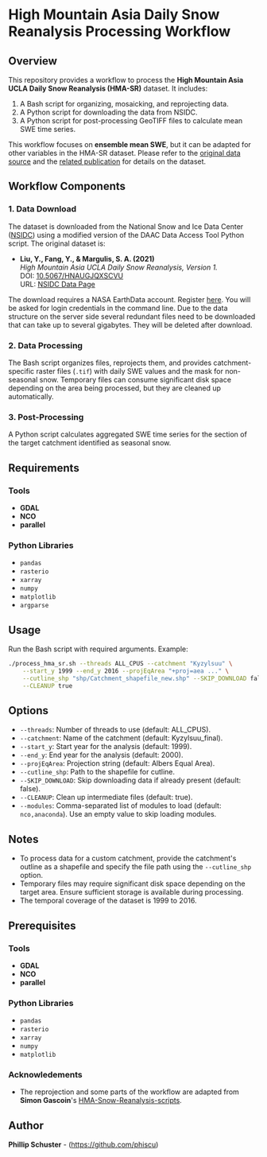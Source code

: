 # High Mountain Asia Daily Snow Reanalysis Processing Workflow



## Overview

This repository provides a workflow to process the **High Mountain Asia UCLA Daily Snow Reanalysis (HMA-SR)** dataset. It includes:
1. A Bash script for organizing, mosaicking, and reprojecting data.
2. A Python script for downloading the data from NSIDC.
3. A Python script for post-processing GeoTIFF files to calculate mean SWE time series.

This workflow focuses on **ensemble mean SWE**, but it can be adapted for other variables in the HMA-SR dataset. Please refer to the [original data source](https://nsidc.org/data/HMA_SR_D/versions/1) and the [related publication](https://doi.org/10.1029/2022GL100082) for details on the dataset.

## Workflow Components

### 1. **Data Download**
The dataset is downloaded from the National Snow and Ice Data Center ([NSIDC](https://nsidc.org/home)) using a modified version of the DAAC Data Access Tool Python script. The original dataset is:
- **Liu, Y., Fang, Y., & Margulis, S. A. (2021)**  
  _High Mountain Asia UCLA Daily Snow Reanalysis, Version 1._  
  DOI: [10.5067/HNAUGJQXSCVU](https://doi.org/10.5067/HNAUGJQXSCVU)  
  URL: [NSIDC Data Page](https://nsidc.org/data/HMA_SR_D/versions/1)

The download requires a NASA EarthData account. Register [here](https://urs.earthdata.nasa.gov/users/new). You will be asked for login credentials in the command line.
Due to the data structure on the server side several redundant files need to be downloaded that can take up to several gigabytes. They will be deleted after download.

### 2. **Data Processing**
The Bash script organizes files, reprojects them, and provides catchment-specific raster files (`.tif`) with daily SWE values and the mask for non-seasonal snow. Temporary files can consume significant disk space depending on the area being processed, but they are cleaned up automatically.

### 3. **Post-Processing**
A Python script calculates aggregated SWE time series for the section of the target catchment identified as seasonal snow.

## Requirements

### Tools
- **GDAL**
- **NCO**
- **parallel**

### Python Libraries
- `pandas`
- `rasterio`
- `xarray`
- `numpy`
- `matplotlib`
- `argparse`

## Usage

Run the Bash script with required arguments. Example:
```bash
./process_hma_sr.sh --threads ALL_CPUS --catchment "Kyzylsuu" \
    --start_y 1999 --end_y 2016 --projEqArea "+proj=aea ..." \
    --cutline_shp "shp/Catchment_shapefile_new.shp" --SKIP_DOWNLOAD false \
    --CLEANUP true
```

## Options

- `--threads`: Number of threads to use (default: ALL_CPUS).
- `--catchment`: Name of the catchment (default: Kyzylsuu_final).
- `--start_y`: Start year for the analysis (default: 1999).
- `--end_y`: End year for the analysis (default: 2000).
- `--projEqArea`: Projection string (default: Albers Equal Area).
- `--cutline_shp`: Path to the shapefile for cutline.
- `--SKIP_DOWNLOAD`: Skip downloading data if already present (default: false).
- `--CLEANUP`: Clean up intermediate files (default: true).
- `--modules`: Comma-separated list of modules to load (default: `nco,anaconda`). Use an empty value to skip loading modules.

## Notes

- To process data for a custom catchment, provide the catchment's outline as a shapefile and specify the file path using the `--cutline_shp` option.
- Temporary files may require significant disk space depending on the target area. Ensure sufficient storage is available during processing.
- The temporal coverage of the dataset is 1999 to 2016.

## Prerequisites

### Tools
- **GDAL**
- **NCO**
- **parallel**

### Python Libraries
- `pandas`
- `rasterio`
- `xarray`
- `numpy`
- `matplotlib`

### Acknowledements
- The reprojection and some parts of the workflow are adapted from **Simon Gascoin**'s [HMA-Snow-Reanalysis-scripts](https://github.com/sgascoin/HMA-Snow-Reanalysis-scripts).

## Author
**Phillip Schuster** - (https://github.com/phiscu)
